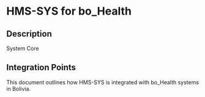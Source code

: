 # HMS-SYS for bo_Health

## Description

System Core

## Integration Points

This document outlines how HMS-SYS is integrated with bo_Health systems in Bolivia.
